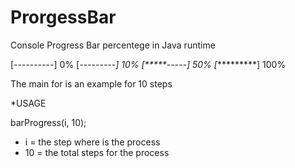 # ProrgessBar
Console Progress Bar percentege in Java runtime

[----------] 0%
[*---------] 10%
[*****-----] 50%
[**********] 100%


The main for is an example for 10 steps

*USAGE

barProgress(i, 10);

- i = the step where is the process
- 10 = the total steps for the process
